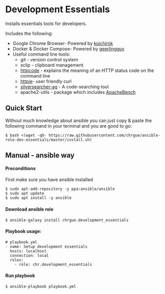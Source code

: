 # Development Essentials

Installs essentials tools for developers.

 
Includes the following:

* Google Chrome Browser- Powered by [koichirok][1]
* Docker & Docker Compose- Powered by [geerlingguy][2]
* Useful command line tools:
  - git - version control system
  - xclip - clipboard management  
  - [httpcode][3] - explains the meaning of an HTTP status code on the command line
  - [httpie][4]- user friendly curl
  - [silversearcher-ag][5] - A code-searching tool
  - apache2-utils - package which includes [ApacheBench][6]


## Quick Start

Without much knowledge about ansible you can just copy & paste the following command in your terminal and you are good to go:

    $ bash <(wget -qO- https://raw.githubusercontent.com/chrgue/ansible-role-dev-essentials/master/install.sh)

## Manual - ansible way

#### Preconditions

First make sure you have ansible installed

    $ sudo apt-add-repository -y ppa:ansible/ansible
    $ sudo apt update
    $ sudo apt install -y ansible


#### Download ansible role

    $ ansible-galaxy install chrgue.development_essentials


#### Playbook usage:

    # playbook.yml
    - name: Setup development essentials
      hosts: localhost
      connection: local
      roles:
        - role: chr.development_essentials
          
#### Run playbook

    $ ansible-playbook playbook.yml 
 


[1]: https://github.com/koichirok/ansible-role-google-chrome
[2]: https://github.com/geerlingguy/ansible-role-docker

[3]: https://github.com/rspivak/httpcode
[4]: https://httpie.org/
[5]: https://github.com/ggreer/the_silver_searcher
[6]: https://httpd.apache.org/docs/2.4/programs/ab.html